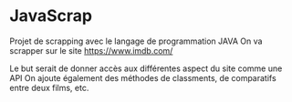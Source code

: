 # JavaScrap
Projet de scrapping avec le langage de programmation JAVA
On va scrapper sur le site https://www.imdb.com/

Le but serait de donner accès aux différentes aspect du site comme une API
On ajoute également des méthodes de classments, de comparatifs entre deux films, etc.
